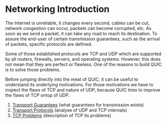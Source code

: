 # Networking Introduction

The Internet is unreliable, it changes every second, cables can be cut, network congestion can occur, packets can become corrupted, etc. 
As soon as we send a packet, it can take any road to reach its destination. 
To assure the end-user of certain transmission guarantees, such as the arrival of packets, specific protocols are defined.  

Some of those established protocols are TCP and UDP which are supported by all routers, firewalls, servers, and operating systems. 
However, this does not mean that they are perfect or flawless.
One of the reasons to build QUIC is to solve those problems.  

Before jumping directly into the meat of QUIC, it can be useful to understand its underlying motivations. 
For those motivations we have to inspect the flaws of TCP and nature of UDP, 
because QUIC tries to improve the flaws of TCP ontop of UDP.

1. [Transport Guarantees](network-introduction/transport-guarantees.md) (what guarantees for transmission exists)
2. [Transport Protocols](network-introduction/transport-protocols.md) (analyse of UDP and TCP internals)
3. [TCP Problems](network-introduction/tcp-problems.md) (description of TCP its problems)
 